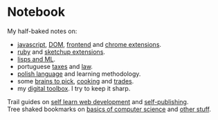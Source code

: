 # Notebook

My half-baked notes on:

- [javascript](on-native-methods-tricks-quirks.js), [DOM](on-js-dom-html-css.html), [frontend](on-js-frontend-frameworks.js) and [chrome extensions](on-extensions-chrome.js).
- [ruby](on-native-methods-tricks-quirks.rb) and [sketchup extensions](on-extensions-sketchup.md).
- [lisps and ML](on-lisps-and-ml.md).
- portuguese [taxes](on-portuguese-tax-system.md) and [law](on-portuguese-law.md).
- [polish language](on-polish-language.md) and learning methodology.
- some [brains to pick](on-brains-to-pick.md), [cooking](on-cooking.md) and [trades](on-trades.md).
- my [digital toolbox](on-toolbox.md). I try to keep it sharp.

Trail guides on [self learn web development](trail-guide-web-development.md) and [self-publishing](trail-guide-self-publishing.md).  
Tree shaked bookmarks on [basics of computer science](on-computer-science.md) and [other stuff](on-bookmarks.md).